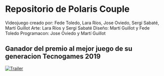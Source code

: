 # Repositorio de Polaris Couple
Videojuego creado por: Fede Toledo, Lara Ríos, Jose Oviedo, Sergi Sabaté, Martí Guillot
Arte: Lara Ríos y Sergi Sabaté
Diseño: Martí Guillot y Fede Toledo
Programacon: Jose Oviedo y Martí Guillot

## Ganador del premio al mejor juego de su generacion Tecnogames 2019

 [![Trailer](https://i.imgur.com/yIK4NQq.png)](https://www.youtube.com/watch?v=odVj4WYq1CY)
